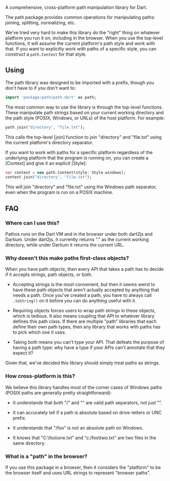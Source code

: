 A comprehensive, cross-platform path manipulation library for Dart.

The path package provides common operations for manipulating paths:
joining, splitting, normalizing, etc.

We've tried very hard to make this library do the "right" thing on whatever
platform you run it on, including in the browser. When you use the top-level
functions, it will assume the current platform's path style and work with
that. If you want to explicitly work with paths of a specific style, you can
construct a `path.Context` for that style.

## Using

The path library was designed to be imported with a prefix, though you don't
have to if you don't want to:

```dart
import 'package:path/path.dart' as path;
```

The most common way to use the library is through the top-level functions.
These manipulate path strings based on your current working directory and
the path style (POSIX, Windows, or URLs) of the host platform. For example:

```dart
path.join("directory", "file.txt");
```

This calls the top-level [join] function to join "directory" and
"file.txt" using the current platform's directory separator.

If you want to work with paths for a specific platform regardless of the
underlying platform that the program is running on, you can create a
[Context] and give it an explicit [Style]:

```dart
var context = new path.Context(style: Style.windows);
context.join("directory", "file.txt");
```

This will join "directory" and "file.txt" using the Windows path separator,
even when the program is run on a POSIX machine.

## FAQ

### Where can I use this?

Pathos runs on the Dart VM and in the browser under both dart2js and Dartium.
Under dart2js, it currently returns "." as the current working directory, while
under Dartium it returns the current URL.

### Why doesn't this make paths first-class objects?

When you have path *objects*, then every API that takes a path has to decide if
it accepts strings, path objects, or both.

 *  Accepting strings is the most convenient, but then it seems weird to have
    these path objects that aren't actually accepted by anything that needs a
    path. Once you've created a path, you have to always call `.toString()` on
    it before you can do anything useful with it.

 *  Requiring objects forces users to wrap path strings in these objects, which
    is tedious. It also means coupling that API to whatever library defines this
    path class. If there are multiple "path" libraries that each define their
    own path types, then any library that works with paths has to pick which one
    it uses.

 *  Taking both means you can't type your API. That defeats the purpose of
    having a path type: why have a type if your APIs can't annotate that they
    expect it?

Given that, we've decided this library should simply treat paths as strings.

### How cross-platform is this?

We believe this library handles most of the corner cases of Windows paths
(POSIX paths are generally pretty straightforward):

 *  It understands that *both* "/" and "\" are valid path separators, not just
    "\".

 *  It can accurately tell if a path is absolute based on drive-letters or UNC
    prefix.

 *  It understands that "/foo" is not an absolute path on Windows.

 *  It knows that "C:\foo\one.txt" and "c:/foo\two.txt" are two files in the
    same directory.

### What is a "path" in the browser?

If you use this package in a browser, then it considers the "platform" to be
the browser itself and uses URL strings to represent "browser paths".
